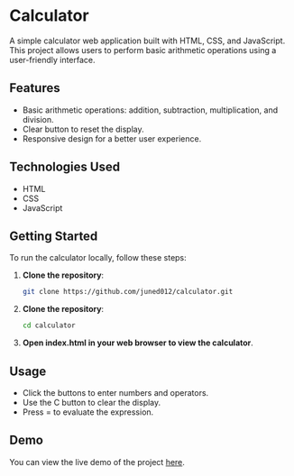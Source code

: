 # Calculator

A simple calculator web application built with HTML, CSS, and JavaScript. This project allows users to perform basic arithmetic operations using a user-friendly interface.

## Features

- Basic arithmetic operations: addition, subtraction, multiplication, and division.
- Clear button to reset the display.
- Responsive design for a better user experience.

## Technologies Used

- HTML
- CSS
- JavaScript

## Getting Started

To run the calculator locally, follow these steps:

1. **Clone the repository**:
   ```bash
   git clone https://github.com/juned012/calculator.git

2. **Clone the repository**:
   ```bash
   cd calculator
3. **Open index.html in your web browser to view the calculator**.

## Usage

- Click the buttons to enter numbers and operators.
- Use the C button to clear the display.
- Press = to evaluate the expression.

## Demo

You can view the live demo of the project [here](https://calculatorpro9.netlify.app/).
